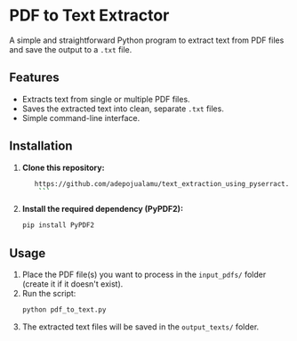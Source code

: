 # PDF to Text Extractor

A simple and straightforward Python program to extract text from PDF files and save the output to a `.txt` file.

## Features

-   Extracts text from single or multiple PDF files.
-   Saves the extracted text into clean, separate `.txt` files.
-   Simple command-line interface.

## Installation

1.  **Clone this repository:**
    ```bash
       https://github.com/adepojualamu/text_extraction_using_pyserract.git
        ```

2.  **Install the required dependency (PyPDF2):**
    ```bash
    pip install PyPDF2
    ```

## Usage

1.  Place the PDF file(s) you want to process in the `input_pdfs/` folder (create it if it doesn't exist).
2.  Run the script:
    ```bash
    python pdf_to_text.py
    ```
3.  The extracted text files will be saved in the `output_texts/` folder.
